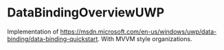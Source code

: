 # DataBindingOverviewUWP
Implementation of https://msdn.microsoft.com/en-us/windows/uwp/data-binding/data-binding-quickstart. With MVVM style organizations.
